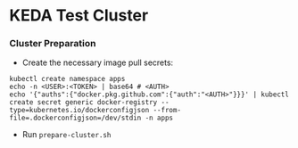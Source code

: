 # KEDA Test Cluster

### Cluster Preparation

- Create the necessary image pull secrets:

```
kubectl create namespace apps
echo -n <USER>:<TOKEN> | base64 # <AUTH>
echo '{"auths":{"docker.pkg.github.com":{"auth":"<AUTH>"}}}' | kubectl create secret generic docker-registry --type=kubernetes.io/dockerconfigjson --from-file=.dockerconfigjson=/dev/stdin -n apps
```

- Run `prepare-cluster.sh`